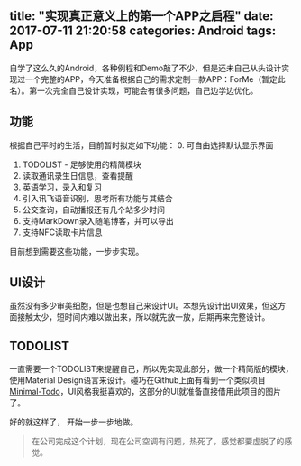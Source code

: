 title: "实现真正意义上的第一个APP之启程"
date: 2017-07-11 21:20:58
categories: Android
tags: App
---
自学了这么久的Android，各种例程和Demo敲了不少，但是还未自己从头设计实现过一个完整的APP，今天准备根据自己的需求定制一款APP：ForMe（暂定此名）。第一次完全自己设计实现，可能会有很多问题，自己边学边优化。

<!--more-->

## 功能

根据自己平时的生活，目前暂时拟定如下功能：
0. 可自由选择默认显示界面
1. TODOLIST - 足够使用的精简模块
2. 读取通讯录生日信息，查看提醒
3. 英语学习，录入和复习
4. 引入讯飞语音识别，思考所有功能与其结合
5. 公交查询，自动播报还有几个站多少时间
6. 支持MarkDown录入随笔博客，并可以导出
7. 支持NFC读取卡片信息

目前想到需要这些功能，一步步实现。

## UI设计

虽然没有多少审美细胞，但是也想自己来设计UI。本想先设计出UI效果，但这方面接触太少，短时间内难以做出来，所以就先放一放，后期再来完整设计。

## TODOLIST

一直需要一个TODOLIST来提醒自己，所以先实现此部分，做一个精简版的模块，使用Material Design语言来设计。碰巧在Github上面有看到一个类似项目[Minimal-Todo](https://github.com/avjinder/Minimal-Todo)，UI风格我挺喜欢的，这部分的UI就准备直接借用此项目的图片了。

好的就这样了， 开始一步一步地做。
> 在公司完成这个计划，现在公司空调有问题，热死了，感觉都要虚脱了的感觉。

